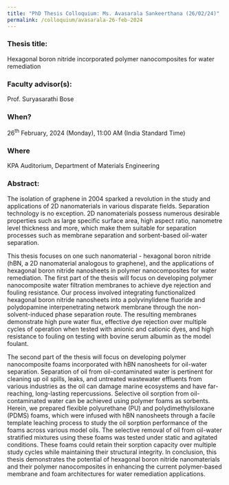 ```yaml
---
title: "PhD Thesis Colloquium: Ms. Avasarala Sankeerthana (26/02/24)"
permalink: /colloquium/avasarala-26-feb-2024
---
```

### Thesis title:
Hexagonal boron nitride incorporated polymer nanocomposites for water remediation

### Faculty advisor(s):
Prof. Suryasarathi Bose

### When?
26<sup>th</sup> February, 2024 (Monday), 11:00 AM (India Standard Time)

### Where
KPA Auditorium, Department of Materials Engineering

### Abstract: 
The isolation of graphene in 2004 sparked a revolution in the study and applications of 2D nanomaterials in various disparate fields. Separation technology is no exception. 2D nanomaterials possess numerous desirable properties such as large specific surface area, high aspect ratio, nanometre level thickness and more, which make them suitable for separation processes such as membrane separation and sorbent-based oil-water separation. 
 
This thesis focuses on one such nanomaterial - hexagonal boron nitride (hBN, a 2D nanomaterial analogous to graphene), and the applications of hexagonal boron nitride nanosheets in polymer nanocomposites for water remediation. The first part of the thesis will focus on developing polymer nanocomposite water filtration membranes to achieve dye rejection and fouling resistance. Our process involved integrating functionalized hexagonal boron nitride nanosheets into a polyvinylidene fluoride and polydopamine interpenetrating network membrane through the non-solvent-induced phase separation route. The resulting membranes demonstrate high pure water flux, effective dye rejection over multiple cycles of operation when tested with anionic and cationic dyes, and high resistance to fouling on testing with bovine serum albumin as the model foulant.   
 
The second part of the thesis will focus on developing polymer nanocomposite foams incorporated with hBN nanosheets for oil-water separation. Separation of oil from oil-contaminated water is pertinent for cleaning up oil spills, leaks, and untreated wastewater effluents from various industries as the oil can damage marine ecosystems and have far-reaching, long-lasting repercussions. Selective oil sorption from oil-contaminated water can be achieved using polymer foams as sorbents. Herein, we prepared flexible polyurethane (PU) and polydimethylsiloxane (PDMS) foams, which were infused with hBN nanosheets through a facile template leaching process to study the oil sorption performance of the foams across various model oils. The selective removal of oil from oil-water stratified mixtures using these foams was tested under static and agitated conditions. These foams could retain their sorption capacity over multiple study cycles while maintaining their structural integrity. In conclusion, this thesis demonstrates the potential of hexagonal boron nitride nanomaterials and their polymer nanocomposites in enhancing the current polymer-based membrane and foam architectures for water remediation applications.